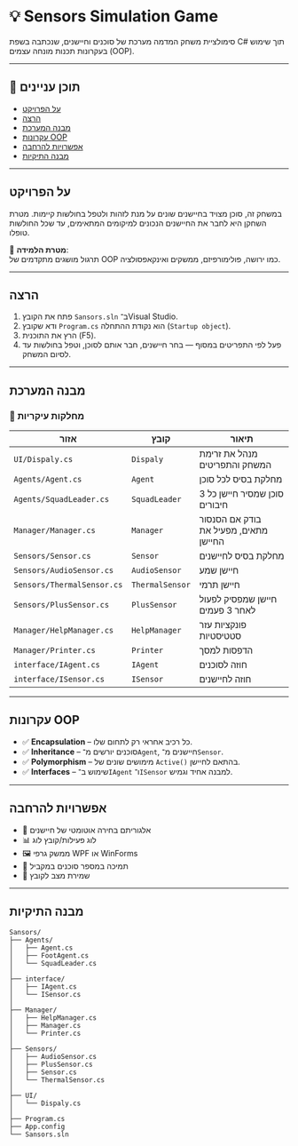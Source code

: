 # 💡 Sensors Simulation Game

סימולציית משחק המדמה מערכת של סוכנים וחיישנים, שנכתבה בשפת C# תוך שימוש בעקרונות תכנות מונחה עצמים (OOP).

---

## 🧾 תוכן עניינים
- [על הפרויקט](#על-הפרויקט)
- [הרצה](#הרצה)
- [מבנה המערכת](#מבנה-המערכת)
- [עקרונות OOP](#עקרונות-oop)
- [אפשרויות להרחבה](#אפשרויות-להרחבה)
- [מבנה התיקיות](#מבנה-התיקיות)

---

## על הפרויקט

במשחק זה, סוכן מצויד בחיישנים שונים על מנת לזהות ולטפל בחולשות קיימות. מטרת השחקן היא לחבר את החיישנים הנכונים למיקומים המתאימים, עד שכל החולשות טופלו.

🧠 **מטרת הלמידה**:  
תרגול מושגים מתקדמים של OOP כמו ירושה, פולימורפיזם, ממשקים ואינקאפסולציה.

---

## הרצה

1. פתח את הקובץ `Sansors.sln` ב־Visual Studio.
2. ודא שקובץ `Program.cs` הוא נקודת ההתחלה (`Startup object`).
3. הרץ את התוכנית (F5).
4. פעל לפי התפריטים במסוף — בחר חיישנים, חבר אותם לסוכן, וטפל בחולשות עד לסיום המשחק.

---

## מבנה המערכת

### 🧩 מחלקות עיקריות

| אזור | קובץ | תיאור |
|------|------|--------|
| `UI/Dispaly.cs` | `Dispaly` | מנהל את זרימת המשחק והתפריטים |
| `Agents/Agent.cs` | `Agent` | מחלקת בסיס לכל סוכן |
| `Agents/SquadLeader.cs` | `SquadLeader` | סוכן שמסיר חיישן כל 3 חיבורים |
| `Manager/Manager.cs` | `Manager` | בודק אם הסנסור מתאים, מפעיל את החיישן |
| `Sensors/Sensor.cs` | `Sensor` | מחלקת בסיס לחיישנים |
| `Sensors/AudioSensor.cs` | `AudioSensor` | חיישן שמע |
| `Sensors/ThermalSensor.cs` | `ThermalSensor` | חיישן תרמי |
| `Sensors/PlusSensor.cs` | `PlusSensor` | חיישן שמפסיק לפעול לאחר 3 פעמים |
| `Manager/HelpManager.cs` | `HelpManager` | פונקציות עזר סטטיסטיות |
| `Manager/Printer.cs` | `Printer` | הדפסות למסך |
| `interface/IAgent.cs` | `IAgent` | חוזה לסוכנים |
| `interface/ISensor.cs` | `ISensor` | חוזה לחיישנים |

---

## עקרונות OOP

- ✅ **Encapsulation** – כל רכיב אחראי רק לתחום שלו.
- ✅ **Inheritance** – סוכנים יורשים מ־`Agent`, חיישנים מ־`Sensor`.
- ✅ **Polymorphism** – מימושים שונים של `Active()` בהתאם לחיישן.
- ✅ **Interfaces** – שימוש ב־`IAgent` ו־`ISensor` למבנה אחיד וגמיש.

---

## אפשרויות להרחבה

- 🧠 אלגוריתם בחירה אוטומטי של חיישנים
- 📊 לוג פעילות/קובץ לוג
- 🖼️ ממשק גרפי WPF או WinForms
- 🔁 תמיכה במספר סוכנים במקביל
- 💾 שמירת מצב לקובץ

---

## מבנה התיקיות

```plaintext
Sansors/
├── Agents/
│   ├── Agent.cs
│   ├── FootAgent.cs
│   └── SquadLeader.cs
│
├── interface/
│   ├── IAgent.cs
│   └── ISensor.cs
│
├── Manager/
│   ├── HelpManager.cs
│   ├── Manager.cs
│   └── Printer.cs
│
├── Sensors/
│   ├── AudioSensor.cs
│   ├── PlusSensor.cs
│   ├── Sensor.cs
│   └── ThermalSensor.cs
│
├── UI/
│   └── Dispaly.cs
│
├── Program.cs
├── App.config
└── Sansors.sln
